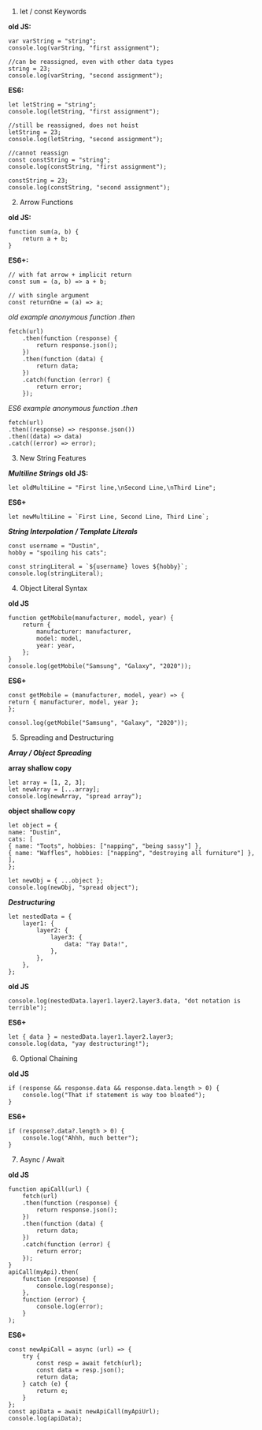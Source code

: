 1. let / const Keywords

**old JS:**

```
var varString = "string";
console.log(varString, "first assignment");

//can be reassigned, even with other data types
string = 23;
console.log(varString, "second assignment");
```

**ES6:**

```
let letString = "string";
console.log(letString, "first assignment");

//still be reassigned, does not hoist
letString = 23;
console.log(letString, "second assignment");

//cannot reassign
const constString = "string";
console.log(constString, "first assignment");

constString = 23;
console.log(constString, "second assignment");
```

2. Arrow Functions

**old JS:**

```
function sum(a, b) {
    return a + b;
}
```

**ES6+:**

```
// with fat arrow + implicit return
const sum = (a, b) => a + b;

// with single argument
const returnOne = (a) => a;
```

_old example anonymous function .then_

```
fetch(url)
    .then(function (response) {
        return response.json();
    })
    .then(function (data) {
        return data;
    })
    .catch(function (error) {
        return error;
    });
```

_ES6 example anonymous function .then_

```
fetch(url)
.then((response) => response.json())
.then((data) => data)
.catch((error) => error);
```

3. New String Features

**_Multiline Strings_**
**old JS:**

```
let oldMultiLine = "First line,\nSecond Line,\nThird Line";
```

**ES6+**

```
let newMultiLine = `First Line, Second Line, Third Line`;
```

**_String Interpolation / Template Literals_**

```
const username = "Dustin",
hobby = "spoiling his cats";

const stringLiteral = `${username} loves ${hobby}`;
console.log(stringLiteral);
```

4. Object Literal Syntax

**old JS**

```
function getMobile(manufacturer, model, year) {
    return {
        manufacturer: manufacturer,
        model: model,
        year: year,
    };
}
console.log(getMobile("Samsung", "Galaxy", "2020"));
```

**ES6+**

```
const getMobile = (manufacturer, model, year) => {
return { manufacturer, model, year };
};

consol.log(getMobile("Samsung", "Galaxy", "2020"));
```

5. Spreading and Destructuring

**_Array / Object Spreading_**

**array shallow copy**

```
let array = [1, 2, 3];
let newArray = [...array];
console.log(newArray, "spread array");
```

**object shallow copy**

```
let object = {
name: "Dustin",
cats: [
{ name: "Toots", hobbies: ["napping", "being sassy"] },
{ name: "Waffles", hobbies: ["napping", "destroying all furniture"] },
],
};

let newObj = { ...object };
console.log(newObj, "spread object");
```

**_Destructuring_**

```
let nestedData = {
    layer1: {
        layer2: {
            layer3: {
                data: "Yay Data!",
            },
        },
    },
};
```

**old JS**

```
console.log(nestedData.layer1.layer2.layer3.data, "dot notation is terrible");
```

**ES6+**

```
let { data } = nestedData.layer1.layer2.layer3;
console.log(data, "yay destructuring!");
```

6. Optional Chaining

**old JS**

```
if (response && response.data && response.data.length > 0) {
    console.log("That if statement is way too bloated");
}
```

**ES6+**

```
if (response?.data?.length > 0) {
    console.log("Ahhh, much better");
}
```

7. Async / Await

**old JS**

```
function apiCall(url) {
    fetch(url)
    .then(function (response) {
        return response.json();
    })
    .then(function (data) {
        return data;
    })
    .catch(function (error) {
        return error;
    });
}
apiCall(myApi).then(
    function (response) {
        console.log(response);
    },
    function (error) {
        console.log(error);
    }
);
```

**ES6+**

```
const newApiCall = async (url) => {
    try {
        const resp = await fetch(url);
        const data = resp.json();
        return data;
    } catch (e) {
        return e;
    }
};
const apiData = await newApiCall(myApiUrl);
console.log(apiData);
```
